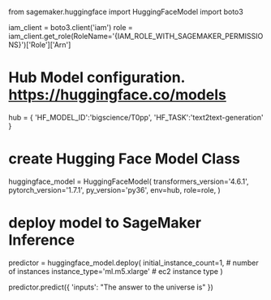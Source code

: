 from sagemaker.huggingface import HuggingFaceModel
import boto3

iam_client = boto3.client('iam')
role = iam_client.get_role(RoleName='{IAM_ROLE_WITH_SAGEMAKER_PERMISSIONS}')['Role']['Arn']
# Hub Model configuration. https://huggingface.co/models
hub = {
	'HF_MODEL_ID':'bigscience/T0pp',
	'HF_TASK':'text2text-generation'
}

# create Hugging Face Model Class
huggingface_model = HuggingFaceModel(
	transformers_version='4.6.1',
	pytorch_version='1.7.1',
	py_version='py36',
	env=hub,
	role=role, 
)

# deploy model to SageMaker Inference
predictor = huggingface_model.deploy(
	initial_instance_count=1, # number of instances
	instance_type='ml.m5.xlarge' # ec2 instance type
)

predictor.predict({
	'inputs': "The answer to the universe is"
})